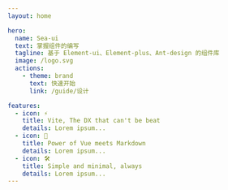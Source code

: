 ```yaml
---
layout: home

hero:
  name: Sea-ui
  text: 掌握组件的编写
  tagline: 基于 Element-ui、Element-plus、Ant-design 的组件库
  image: /logo.svg
  actions:
    - theme: brand
      text: 快速开始
      link: /guide/设计

features:
  - icon: ⚡️
    title: Vite, The DX that can't be beat
    details: Lorem ipsum...
  - icon: 🖖
    title: Power of Vue meets Markdown
    details: Lorem ipsum...
  - icon: 🛠️
    title: Simple and minimal, always
    details: Lorem ipsum...
---
```

